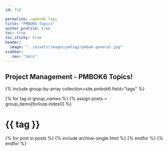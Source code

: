 ```yaml
---
id: 710    

permalink: /pmbok6-tags
title: "PMBOK6 Topics"
author_profile: true
toc: true
toc_sticky: true
header:
  image: "../assets/images/pmlogy/pmbok-general.jpg"
sidebar:
   nav: "docs"
---
```


## Project Management - PMBOK6 Topics!

{% include group-by-array collection=site.pmbok6 field="tags" %}

{% for tag in group_names %}
{% assign posts = group_items[forloop.index0] %}

  <h1 id="{{ tag | slugify }}" class="archive__subtitle">{{ tag }}</h1>
  {% for post in posts %}
    {% include archive-single.html %}
  {% endfor %}
{% endfor %}


